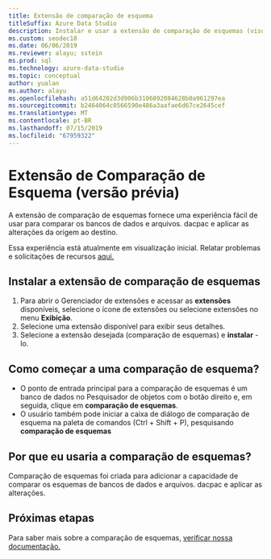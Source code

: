 ```yaml
---
title: Extensão de comparação de esquema
titleSuffix: Azure Data Studio
description: Instalar e usar a extensão de comparação de esquemas (visualização) para o Studio de dados do Azure
ms.custom: seodec18
ms.date: 06/06/2019
ms.reviewer: alayu; sstein
ms.prod: sql
ms.technology: azure-data-studio
ms.topic: conceptual
author: yualan
ms.author: alayu
ms.openlocfilehash: a51d64202d3d906b3106092084628b0a961297ea
ms.sourcegitcommit: b2464064c0566590e486a3aafae6d67ce2645cef
ms.translationtype: MT
ms.contentlocale: pt-BR
ms.lasthandoff: 07/15/2019
ms.locfileid: "67959322"
---
```

# <a name="schema-compare-extension-preview"></a>Extensão de Comparação de Esquema (versão prévia)
A extensão de comparação de esquemas fornece uma experiência fácil de usar para comparar os bancos de dados e arquivos. dacpac e aplicar as alterações da origem ao destino.

Essa experiência está atualmente em visualização inicial. Relatar problemas e solicitações de recursos [aqui.](https://github.com/microsoft/azuredatastudio/issues)

## <a name="install-the-schema-compare-extension"></a>Instalar a extensão de comparação de esquemas

1. Para abrir o Gerenciador de extensões e acessar as **extensões** disponíveis, selecione o ícone de extensões ou selecione extensões no menu **Exibição**.
2. Selecione uma extensão disponível para exibir seus detalhes.
1. Selecione a extensão desejada (comparação de esquemas) e **instalar** -lo.

## <a name="how-do-i-start-a-schema-comparison"></a>Como começar a uma comparação de esquema?
* O ponto de entrada principal para a comparação de esquemas é um banco de dados no Pesquisador de objetos com o botão direito e, em seguida, clique em **comparação de esquemas**.
* O usuário também pode iniciar a caixa de diálogo de comparação de esquema na paleta de comandos (Ctrl + Shift + P), pesquisando **comparação de esquemas**

## <a name="why-would-i-use-the-schema-compare"></a>Por que eu usaria a comparação de esquemas?
Comparação de esquemas foi criada para adicionar a capacidade de comparar os esquemas de bancos de dados e arquivos. dacpac e aplicar as alterações.

## <a name="next-steps"></a>Próximas etapas
Para saber mais sobre a comparação de esquemas, [verificar nossa documentação.](https://docs.microsoft.com/sql/ssdt/how-to-use-schema-compare-to-compare-different-database-definitions)


